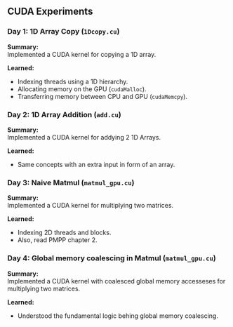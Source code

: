## CUDA Experiments  

### Day 1: 1D Array Copy (`1Dcopy.cu`)  

**Summary:**  
Implemented a CUDA kernel for copying a 1D array.  

**Learned:**  
- Indexing threads using a 1D hierarchy.  
- Allocating memory on the GPU (`cudaMalloc`).  
- Transferring memory between CPU and GPU (`cudaMemcpy`).  

### Day 2: 1D Array Addition (`add.cu`)  

**Summary:**  
Implemented a CUDA kernel for addying 2 1D Arrays.  

**Learned:**  
- Same concepts with an extra input in form of an array.

### Day 3: Naive Matmul (`matmul_gpu.cu`)  

**Summary:**  
Implemented a CUDA kernel for multiplying two matrices.  

**Learned:**  
- Indexing 2D threads and blocks.
- Also, read PMPP chapter 2.

### Day 4: Global memory coalescing in Matmul (`matmul_gpu.cu`)  

**Summary:**  
Implemented a CUDA kernel with coalesced global memory accesseses for multiplying two matrices.  

**Learned:**  
- Understood the fundamental logic behing global memory coalescing.
